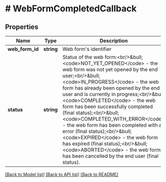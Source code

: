 # # WebFormCompletedCallback

## Properties

Name | Type | Description | Notes
------------ | ------------- | ------------- | -------------
**web_form_id** | **string** | Web form&#39;s identifier |
**status** | **string** | Status of the web form:&lt;br/&gt;&amp;bull; &lt;code&gt;NOT_YET_OPENED&lt;/code&gt; - the web form was not yet opened by the end user;&lt;br/&gt;&amp;bull; &lt;code&gt;IN_PROGRESS&lt;/code&gt; - the web form has already been opened by the end user and is currently in progress;&lt;br/&gt;&amp;bull; &lt;code&gt;COMPLETED&lt;/code&gt; - the web form has been successfully completed (final status);&lt;br/&gt;&amp;bull; &lt;code&gt;COMPLETED_WITH_ERROR&lt;/code&gt; - the web form has been completed with an error (final status);&lt;br/&gt;&amp;bull; &lt;code&gt;EXPIRED&lt;/code&gt; - the web form has expired (final status);&lt;br/&gt;&amp;bull; &lt;code&gt;ABORTED&lt;/code&gt; - the web form has been cancelled by the end user (final status). |

[[Back to Model list]](../../README.md#models) [[Back to API list]](../../README.md#endpoints) [[Back to README]](../../README.md)
